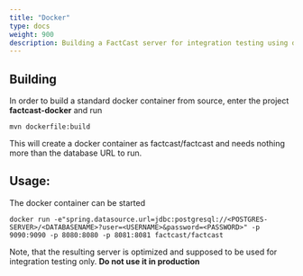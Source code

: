 ```yaml
---
title: "Docker"
type: docs
weight: 900
description: Building a FactCast server for integration testing using docker
---
```


## Building

In order to build a standard docker container from source, enter the project **factcast-docker** and run

```shell
mvn dockerfile:build
```

This will create a docker container as factcast/factcast and needs nothing more than the database URL to run.

## Usage:

The docker container can be started

```shell
docker run -e"spring.datasource.url=jdbc:postgresql://<POSTGRES-SERVER>/<DATABASENAME>?user=<USERNAME>&password=<PASSWORD>" -p 9090:9090 -p 8080:8080 -p 8081:8081 factcast/factcast
```

Note, that the resulting server is optimized and supposed to be used for integration testing only.
**Do not use it in production**
